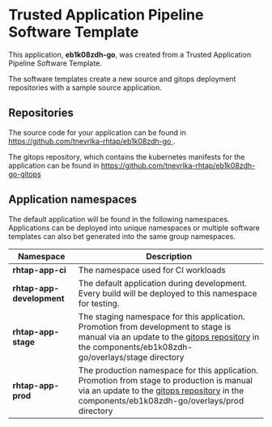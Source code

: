 # Trusted Application Pipeline Software Template

This application, **eb1k08zdh-go**, was created from a Trusted Application Pipeline Software Template.

The software templates create a new source and gitops deployment repositories with a sample source application. 

## Repositories

The source code for your application can be found in [https://github.com/tnevrlka-rhtap/eb1k08zdh-go ](https://github.com/tnevrlka-rhtap/eb1k08zdh-go ).
 
The gitops repository, which contains the kubernetes manifests for the application can be found in 
[https://github.com/tnevrlka-rhtap/eb1k08zdh-go-gitops ](https://github.com/tnevrlka-rhtap/eb1k08zdh-go-gitops ) 

## Application namespaces 

The default application will be found in the following namespaces. Applications can be deployed into unique namespaces or multiple software templates can also bet generated into the same group namespaces.  

|  Namespace   |  Description   |  
| -------- | -------- |
| **rhtap-app-ci** | The namespace used for CI workloads |
| **rhtap-app-development** | The default application during development. Every build will be deployed to this namespace for testing. |
| **rhtap-app-stage** | The staging namespace for this application. Promotion from development to stage is manual via an update to the [gitops repository](https://github.com/tnevrlka-rhtap/eb1k08zdh-go-gitops ) in the components/eb1k08zdh-go/overlays/stage directory |
| **rhtap-app-prod** | The production namespace for this application. Promotion from stage to production is manual via an update to the [gitops repository](https://github.com/tnevrlka-rhtap/eb1k08zdh-go-gitops ) in the components/eb1k08zdh-go/overlays/prod directory |